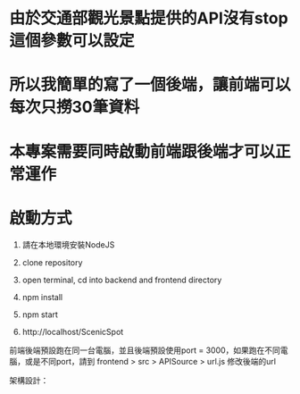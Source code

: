 # 由於交通部觀光景點提供的API沒有stop這個參數可以設定
# 所以我簡單的寫了一個後端，讓前端可以每次只撈30筆資料
# 本專案需要同時啟動前端跟後端才可以正常運作
# 啟動方式
1. 請在本地環境安裝NodeJS

2. clone repository

3. open terminal, cd into backend and frontend directory

4. npm install

5. npm start

6. http://localhost/ScenicSpot

前端後端預設跑在同一台電腦，並且後端預設使用port = 3000，如果跑在不同電腦，或是不同port，請到 frontend > src > APISource > url.js 修改後端的url

架構設計：

